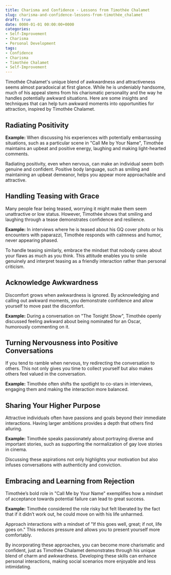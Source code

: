 ```yaml
---
title: Charisma and Confidence - Lessons from Timothée Chalamet
slug: charisma-and-confidence-lessons-from-timothée_chalamet
draft: true
date: 0000-01-01 00:00:00+0000
categories: 
- Self-Improvement
- Charisma
- Personal Development
tags:
- Confidence
- Charisma
- Timothée Chalamet
- Self-Improvement
---
```


Timothée Chalamet's unique blend of awkwardness and attractiveness seems almost paradoxical at first glance. While he is undeniably handsome, much of his appeal stems from his charismatic personality and the way he handles potentially awkward situations. Here are some insights and techniques that can help turn awkward moments into opportunities for attraction, inspired by Timothée Chalamet.

## Radiating Positivity

**Example:** When discussing his experiences with potentially embarrassing situations, such as a particular scene in "Call Me by Your Name", Timothée maintains an upbeat and positive energy, laughing and making light-hearted comments.

Radiating positivity, even when nervous, can make an individual seem both genuine and confident. Positive body language, such as smiling and maintaining an upbeat demeanor, helps you appear more approachable and attractive.

## Handling Teasing with Grace

Many people fear being teased, worrying it might make them seem unattractive or low status. However, Timothée shows that smiling and laughing through a tease demonstrates confidence and resilience.

**Example:** In interviews where he is teased about his GQ cover photo or his encounters with paparazzi, Timothée responds with calmness and humor, never appearing phased.

To handle teasing similarly, embrace the mindset that nobody cares about your flaws as much as you think. This attitude enables you to smile genuinely and interpret teasing as a friendly interaction rather than personal criticism.

## Acknowledge Awkwardness

Discomfort grows when awkwardness is ignored. By acknowledging and calling out awkward moments, you demonstrate confidence and allow yourself to move past the discomfort.

**Example:** During a conversation on "The Tonight Show", Timothée openly discussed feeling awkward about being nominated for an Oscar, humorously commenting on it.

## Turning Nervousness into Positive Conversations

If you tend to ramble when nervous, try redirecting the conversation to others. This not only gives you time to collect yourself but also makes others feel valued in the conversation.

**Example:** Timothée often shifts the spotlight to co-stars in interviews, engaging them and making the interaction more balanced.

## Sharing Your Higher Purpose

Attractive individuals often have passions and goals beyond their immediate interactions. Having larger ambitions provides a depth that others find alluring.

**Example:** Timothée speaks passionately about portraying diverse and important stories, such as supporting the normalization of gay love stories in cinema.

Discussing these aspirations not only highlights your motivation but also infuses conversations with authenticity and conviction.

## Embracing and Learning from Rejection

Timothée’s bold role in "Call Me by Your Name" exemplifies how a mindset of acceptance towards potential failure can lead to great success.

**Example:** Timothée considered the role risky but felt liberated by the fact that if it didn’t work out, he could move on with his life unharmed.

Approach interactions with a mindset of "If this goes well, great; if not, life goes on." This reduces pressure and allows you to present yourself more comfortably.

By incorporating these approaches, you can become more charismatic and confident, just as Timothée Chalamet demonstrates through his unique blend of charm and awkwardness. Developing these skills can enhance personal interactions, making social scenarios more enjoyable and less intimidating.
